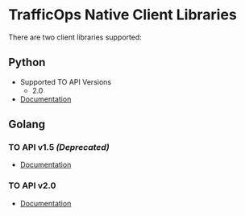 # TrafficOps Native Client Libraries

There are two client libraries supported:

## Python
* Supported TO API Versions
	* 2.0
* [Documentation](https://github.com/apache/trafficcontrol/tree/master/traffic_control/clients/python/trafficops)

## Golang
### TO API v1.5 _(Deprecated)_
* [Documentation](https://github.com/apache/trafficcontrol/tree/master/traffic_ops/v1-client)

### TO API v2.0
* [Documentation](https://github.com/apache/trafficcontrol/tree/master/traffic_ops/client)
